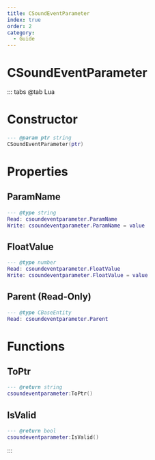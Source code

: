 ```yaml
---
title: CSoundEventParameter
index: true
order: 2
category:
  - Guide
---
```


# CSoundEventParameter

::: tabs
@tab Lua
# Constructor
```lua
--- @param ptr string
CSoundEventParameter(ptr)
```
# Properties
## ParamName 
```lua
--- @type string
Read: csoundeventparameter.ParamName
Write: csoundeventparameter.ParamName = value
```
## FloatValue 
```lua
--- @type number
Read: csoundeventparameter.FloatValue
Write: csoundeventparameter.FloatValue = value
```
## Parent (Read-Only)
```lua
--- @type CBaseEntity
Read: csoundeventparameter.Parent
```
# Functions
## ToPtr
```lua
--- @return string
csoundeventparameter:ToPtr()
```
## IsValid
```lua
--- @return bool
csoundeventparameter:IsValid()
```

:::